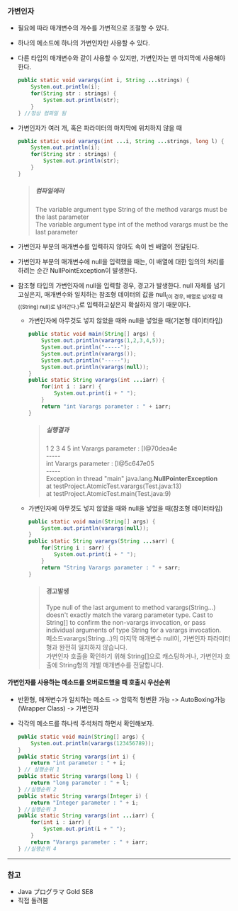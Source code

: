 ### 가변인자
- 필요에 따라 매개변수의 개수를 가변적으로 조절할 수 있다.
- 하나의 메소드에 하나의 가변인자만 사용할 수 있다.
- 다른 타입의 매개변수와 같이 사용할 수 있지만, 가변인자는 맨 마지막에 사용해야한다.
    ```java
    public static void varargs(int i, String ...strings) {
        System.out.println(i);
        for(String str : strings) {
            System.out.println(str);
        }
    } //정상 컴파일 됨
    ```

- 가변인자가 여러 개, 혹은 파라미터의 마지막에 위치하지 않을 때
    ```java
    public static void varargs(int ...i, String ...strings, long l) {
        System.out.println(i);
        for(String str : strings) {
            System.out.println(str);
        }
    }
    ```
    > ##### **컴파일에러**
    > The variable argument type String of the method varargs must be the last parameter
	> <br>The variable argument type int of the method varargs must be the last parameter


- 가변인자 부분의 매개변수를 입력하지 않아도 속이 빈 배열이 전달된다. 
- 가변인자 부분의 매개변수에 null을 입력했을 때는, 이 배열에 대한 임의의 처리를 하려는 순간 NullPointException이 발생한다.
- 참조형 타입의 가변인자에 null을 입력할 경우, 경고가 발생한다.  null 자체를 넘기고싶은지, 매개변수와 일치하는 참조형 데이터의 값을 null<sub>(이 경우, 배열로 넘어갈 때 {(String) null}로 넘어간다.)</sub>로 입력하고싶은지 확실하지 않기 때문이다.
    - 가변인자에 아무것도 넣지 않았을 때와 null을 넣었을 때(기본형 데이터타입)
        ```java
        public static void main(String[] args) {
            System.out.println(varargs(1,2,3,4,5));
            System.out.println("-----");
            System.out.println(varargs());
            System.out.println("-----");
            System.out.println(varargs(null));
        }
        public static String varargs(int ...iarr) {
            for(int i : iarr) {
                System.out.print(i + " ");
            }
            return "int Varargs parameter : " + iarr;
        }
        ```
        > ##### **실행결과**
        > 1 2 3 4 5 int Varargs parameter : [I@70dea4e 
        > <br>\----- 
        > <br>int Varargs parameter : [I@5c647e05
        > <br>\-----
        > <br>Exception in thread "main" java.lang.**NullPointerException**
        > <br>at testProject.AtomicTest.varargs(Test.java:13)
        > <br>at testProject.AtomicTest.main(Test.java:9) 

    - 가변인자에 아무것도 넣지 않았을 때와 null을 넣었을 때(참조형 데이터타입)
        ```java
        public static void main(String[] args) {
            System.out.println(varargs(null));
        }
        public static String varargs(String ...sarr) {
            for(String i : sarr) {
                System.out.print(i + " ");
            }
            return "String Varargs parameter : " + sarr;
        }
        ```
        > #### **경고발생**
        > Type null of the last argument to method varargs(String...) doesn't exactly match the vararg parameter type. Cast to String[] to confirm the non-varargs invocation, or pass individual arguments of type String for a varargs invocation.
        > <br>메소드varargs(String...)의 마지막 매개변수 null이, 가변인자 파라미터형과 완전히 일치하지 않습니다. 
        > <br>가변인자 호출을 확인하기 위해 String[]으로 캐스팅하거나, 가변인자 호출에 String형의 개별 매개변수를 전달합니다. 


#### **가변인자를 사용하는 메소드를 오버로드했을 때 호출시 우선순위**

 - 반환형, 매개변수가 일치하는 메소드 -> 암묵적 형변환 가능 -> AutoBoxing가능(Wrapper Class) -> 가변인자

- 각각의 메소드를 하나씩 주석처리 하면서 확인해보자.
    ```java
    public static void main(String[] args) {
        System.out.println(varargs(123456789));
    }
    public static String varargs(int i) {
        return "int parameter : " + i;
    } // 실행순위 1
    public static String varargs(long l) {
        return "long parameter : " + l;
    } //실행순위 2
    public static String varargs(Integer i) {
        return "Integer parameter : " + i;
    } //실행순위 3
    public static String varargs(int ...iarr) {
        for(int i : iarr) {
            System.out.print(i + " ");
        }
        return "Varargs parameter : " + iarr;
    } //실행순위 4
    ```

    
-----
### 참고
 - Java プログラマ Gold SE8
 - 직접 돌려봄
